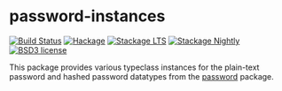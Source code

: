 # password-instances

[![Build Status](https://secure.travis-ci.org/cdepillabout/password.svg)](http://travis-ci.org/cdepillabout/password)
[![Hackage](https://img.shields.io/hackage/v/password-instances.svg)](https://hackage.haskell.org/package/password-instances)
[![Stackage LTS](http://stackage.org/package/password-instances/badge/lts)](http://stackage.org/lts/package/password-instances)
[![Stackage Nightly](http://stackage.org/package/password-instances/badge/nightly)](http://stackage.org/nightly/package/password-instances)
[![BSD3 license](https://img.shields.io/badge/license-BSD3-blue.svg)](./LICENSE)

This package provides various typeclass instances for the plain-text password
and hashed password datatypes from the [password](../password) package.
